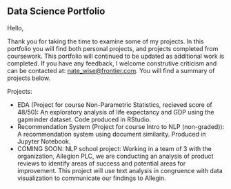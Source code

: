 ## Data Science Portfolio

Hello, 

Thank you for taking the time to examine some of my projects. In this portfolio you will find both personal projects, and projects completed from coursework. This portfolio will continued to be updated as additional work is completed. If you have any feedback, I welcome construtive criticism and can be contacted at: nate_wise@frontier.com. You will find a summary of projects below. 

Projects:
* EDA (Project for course Non-Parametric Statistics, recieved score of 48/50): An exploratory analysis of life expectancy and GDP using the gapminder dataset. Code produced in RStudio.   
* Recommendation System (Project for course Intro to NLP (non-graded)): A recommendation system using document similarity. Produced in Jupyter Notebook.
* COMING SOON: NLP school project: Working in a team of 3 with the organization, Allegion PLC, we are conducting an analysis of product reviews to identify areas of success and potential areas for improvement. This project will use text analysis in congruence with data visualization to communicate our findings to Allegin. 

